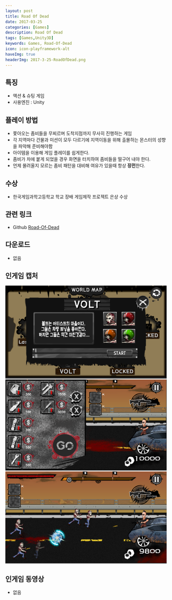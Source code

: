 ```yaml
---
layout: post
title: Road Of Dead
date: 2017-03-25
categories: [Games]
description: Road Of Dead
tags: [Games,Unity3D]
keywords: Games, Road-Of-Dead
icon: icon-playframework-alt
haveImg: true
headerImg: 2017-3-25-RoadOfDead.png
---
```


## 특징
- 액션 & 슈팅 게임
- 사용엔진 : Unity

## 플레이 방법
- 쫓아오는 좀비들을 무찌르며 도착지점까지 무사히 진행하는 게임
- 각 지역마다 건물과 미션이 모두 다르기에 지역이동을 위해 출몰하는 몬스터의 성향을 파악해 준비해야함
- 아이템을 이용해 게임 플레이를 쉽게한다.
- 좀비가 차에 붙게 되었을 경우 화면을 터치하여 좀비들을 떨구어 내야 한다.
- 언제 몰려올지 모르는 좀비 패턴을 대비해 여유가 있을때 항상 **장전**한다.

## 수상
- 한국게임과학고등학교 학교 장배 게임제작 프로젝트 은상 수상

## 관련 링크
 - Github [Road-Of-Dead](https://github.com/GanZinam/Road-Of-Dead)

## 다운로드
- 없음

## 인게임 캡처
![1](/assets/img/2017-3-25-RoadOfDead/1.png)
![1](/assets/img/2017-3-25-RoadOfDead/2.png)
![1](/assets/img/2017-3-25-RoadOfDead/3.png)

## 인게임 동영상
- 없음
